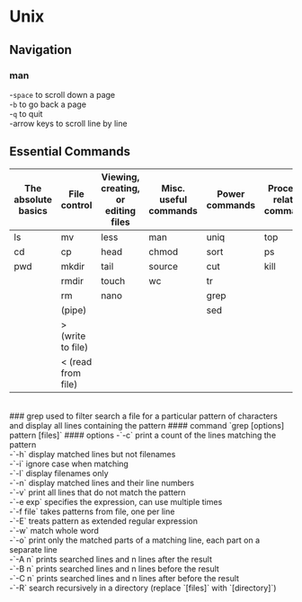 # Unix
## Navigation
### man
-`space` to scroll down a page<br>
-`b` to go back a page<br>
-`q` to quit<br>
-arrow keys to scroll line by line
<br>
## Essential Commands
| The absolute basics | File control |Viewing, creating, or editing files | Misc. useful commands | Power commands | Process-related commands
| ---------- | ----------- | ----------- | ----------- | ---------- | ----------- |
| ls | mv | less | man | uniq | top |
| cd | cp | head | chmod | sort | ps |
| pwd | mkdir | tail | source | cut | kill |
| | rmdir | touch | wc | tr | |
| | rm | nano | | grep | |
| | (pipe) | | | sed | |
| | > (write to file) | | | | |
| | < (read from file) | | | | |
<br>
### grep
used to filter search a file for a particular pattern of characters and display all lines containing the pattern
#### command
`grep [options] pattern [files]`
#### options
-`-c` print a count of the lines matching the pattern<br>
-`-h` display matched lines but not filenames<br>
-`-i` ignore case when matching<br>
-`-l` display filenames only<br>
-`-n` display matched lines and their line numbers<br>
-`-v` print all lines that do not match the pattern<br>
-`-e exp` specifies the expression, can use multiple times<br>
-`-f file` takes patterns from file, one per line<br>
-`-E` treats pattern as extended regular expression<br>
-`-w` match whole word<br>
-`-o` print only the matched parts of a matching line, each part on a separate line<br>
-`-A n` prints searched lines and n lines after the result<br>
-`-B n` prints searched lines and n lines before the result<br>
-`-C n` prints searched lines and n lines after before the result<br>
-`-R` search recursively in a directory (replace `[files]` with `[directory]`)<br>
